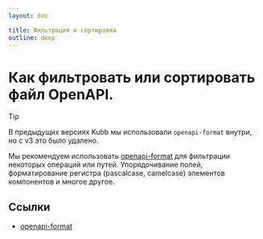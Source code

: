 ```yaml
---
layout: doc

title: Фильтрация и сортировка
outline: deep
---
```


# Как фильтровать или сортировать файл OpenAPI.

> [!TIP]
> В предыдущих версиях Kubb мы использовали `openapi-format` внутри, но с v3 это было удалено.

Мы рекомендуем использовать [openapi-format](https://github.com/thim81/openapi-format) для фильтрации некоторых операций или путей. Упорядочивание полей, форматирование регистра (pascalcase, camelcase) элементов компонентов и многое другое.


## Ссылки

- [openapi-format](https://github.com/thim81/openapi-format)
